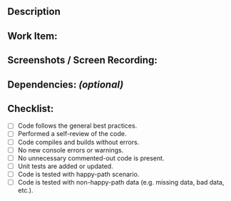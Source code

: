 ## Description
<!-- A short description of the changes introduced in the PR -->


## Work Item:
<!-- JIRA Item, etc. -->


## Screenshots / Screen Recording:
<!-- Attach Test Screenshots or Recording, If necessary, Add Mobile and Desktop Versions -->


## Dependencies: _(optional)_
<!-- List any new dependencies added or existing dependencies updated in this PR. These can be dependency with the Back-end or other teams -->


## Checklist:
- [ ] Code follows the general best practices.
- [ ] Performed a self-review of the code.
- [ ] Code compiles and builds without errors.
- [ ] No new console errors or warnings.
- [ ] No unnecessary commented-out code is present.
- [ ] Unit tests are added or updated.
- [ ] Code is tested with happy-path scenario.
- [ ] Code is tested with non-happy-path data (e.g. missing data, bad data, etc.).